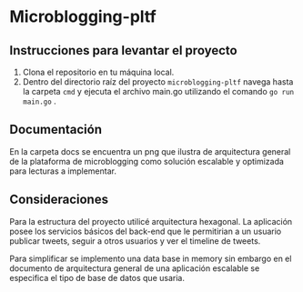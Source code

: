 # Microblogging-pltf

## Instrucciones para levantar el proyecto

1. Clona el repositorio en tu máquina local.
2. Dentro del directorio raíz del proyecto `microblogging-pltf` navega hasta la carpeta `cmd`  y ejecuta el archivo main.go utilizando el comando ```go run main.go``` .

## Documentación

En la carpeta docs se encuentra un png que ilustra de arquitectura general de la plataforma de microblogging como solución escalable y optimizada para lecturas a implementar.

## Consideraciones 

Para la estructura del proyecto utilicé arquitectura hexagonal.
La aplicación posee los servicios básicos del back-end que le permitirian a un usuario publicar tweets, seguir a otros usuarios y ver el timeline de tweets.

Para simplificar se implemento una data base in memory sin embargo en el documento de arquitectura general de una aplicación escalable se especifica el tipo de base de datos que usaria. 